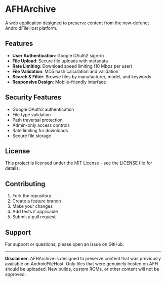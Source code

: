 # AFHArchive

A web application designed to preserve content from the now-defunct AndroidFileHost platform.

## Features

- **User Authentication**: Google OAuth2 sign-in
- **File Upload**: Secure file uploads with metadata
- **Rate Limiting**: Download speed limiting (10 Mbps per user)
- **File Validation**: MD5 hash calculation and validation
- **Search & Filter**: Browse files by manufacturer, model, and keywords
- **Responsive Design**: Mobile-friendly interface


## Security Features

- Google OAuth2 authentication
- File type validation
- Path traversal protection
- Admin-only access controls
- Rate limiting for downloads
- Secure file storage

## License

This project is licensed under the MIT License - see the LICENSE file for details.

## Contributing

1. Fork the repository
2. Create a feature branch
3. Make your changes
4. Add tests if applicable
5. Submit a pull request

## Support

For support or questions, please open an issue on GitHub.

---

**Disclaimer**: AFHArchive is designed to preserve content that was previously available on AndroidFileHost. Only files that were genuinely hosted on AFH should be uploaded. New builds, custom ROMs, or other content will not be approved.
